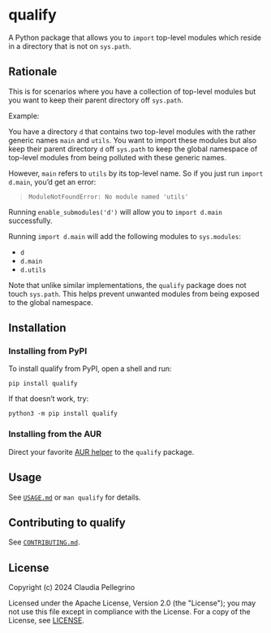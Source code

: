# qualify

A Python package that allows you to `import` top-level modules which
reside in a directory that is not on `sys.path`.

## Rationale

This is for scenarios where you have a collection of top-level
modules but you want to keep their parent directory off `sys.path`.

Example:

You have a directory `d` that contains two top-level modules with
the rather generic names `main` and `utils`.
You want to import these modules but also keep their parent
directory `d` off `sys.path` to keep the global namespace of
top-level modules from being polluted with these generic names.

However, `main` refers to `utils` by its top-level name. So if you
just run `import d.main`, you’d get an error:

> `ModuleNotFoundError: No module named 'utils'`

Running `enable_submodules('d')` will allow you to `import d.main`
successfully.

Running `import d.main` will add the following modules to
`sys.modules`:

- `d`
- `d.main`
- `d.utils`

Note that unlike similar implementations, the `qualify` package does
not touch `sys.path`. This helps prevent unwanted modules from being
exposed to the global namespace.

## Installation

### Installing from PyPI

To install qualify from PyPI, open a shell and run:

```shell
pip install qualify
```

If that doesn’t work, try:

```shell
python3 -m pip install qualify
```

### Installing from the AUR

Direct your favorite
[AUR helper](https://wiki.archlinux.org/title/AUR_helpers) to the
`qualify` package.

## Usage

See [`USAGE.md`](https://github.com/claui/qualify/blob/main/USAGE.md) or `man qualify` for details.

## Contributing to qualify

See [`CONTRIBUTING.md`](https://github.com/claui/qualify/blob/main/CONTRIBUTING.md).

## License

Copyright (c) 2024 Claudia Pellegrino

Licensed under the Apache License, Version 2.0 (the "License");
you may not use this file except in compliance with the License.
For a copy of the License, see [LICENSE](LICENSE).
